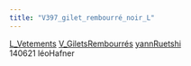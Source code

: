 ```yaml
---
title: "V397_gilet_rembourré_noir_L"
---
```


[L_Vetements](notes/equipements/L_Vetements.md) [V_GiletsRembourrés](notes/equipements/vetements/V_GiletsRembourrés.md) [yannRuetshi](notes/yannRuetshi.md)\
140621 léoHafner